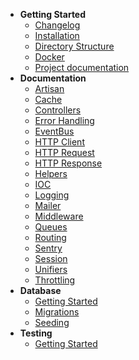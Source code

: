- **Getting Started**
    - [Changelog](getting-started/changelog.md)
    - [Installation](getting-started/installation.md)
    - [Directory Structure](getting-started/directory-structure.md)
    - [Docker](getting-started/docker)
    - [Project documentation](getting-started/docsify)
- **Documentation**
    - [Artisan](documentation/artisan)
    - [Cache](documentation/cache)
    - [Controllers](documentation/controllers)
    - [Error Handling](documentation/error-handling)
    - [EventBus](documentation/eventbus)
    - [HTTP Client](documentation/http-client)
    - [HTTP Request](documentation/http-request)
    - [HTTP Response](documentation/http-response)
    - [Helpers](documentation/helpers)
    - [IOC](documentation/ioc)
    - [Logging](documentation/logging)
    - [Mailer](documentation/mailer)
    - [Middleware](documentation/middleware)
    - [Queues](documentation/queues)
    - [Routing](documentation/routing)
    - [Sentry](documentation/sentry)
    - [Session](documentation/session)
    - [Unifiers](documentation/unifiers)
    - [Throttling](documentation/throttling)
- **Database**
    - [Getting Started](database/getting-started)
    - [Migrations](database/migrations)
    - [Seeding](database/seeding)
- **Testing**
    - [Getting Started](testing/getting-started)
